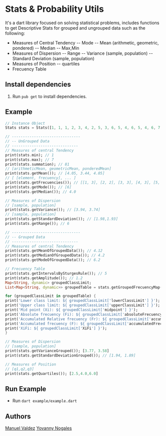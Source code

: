 # Stats & Probability Utils
It's a dart library focused on solving statistical problems, includes functions to get Descriptive Stats for grouped and ungrouped data such as the following:
  * Measures of Central Tendency
  -- Mode
  -- Mean (arithmetic, geometric, pondered)
  -- Median
  -- Max,Min
  * Measures of Dispersion
  -- Range
  -- Variance (sample, population)
  -- Standard Deviation (sample, population)
  * Measures of Position
  -- quartiles
  * Frecuency Table

## Install dependencies
1. Run `pub get` to install dependencies.

## Example
```dart
// Instance Object
Stats stats = Stats([1, 1, 1, 2, 3, 4, 2, 5, 3, 6, 5, 4, 6, 5, 4, 6, 7, 3, 6, 7]);

// -------------------------------
// -- UnGrouped Data
// ------------------------------
// Measures of central Tendency
print(stats.min); // 1
print(stats.max); // 7
print(stats.summation); // 81
// [arithmeticMean, geometricMean, ponderedMean]
print(stats.getMean()); // [4.05, 3.44, 4.05]
// [ [element, frecuency], ... ]
print(stats.getFrecuencies()); // [[1, 3], [2, 2], [3, 3], [4, 3], [5, 3], [6, 4], [7, 2]]
print(stats.getMode()); // [6]
print(stats.getMedian()); // 4.0

// Measures of Dispersion
// [sample, population]
print(stats.getVariance()); // [3.94, 3.74]
// [sample, population]
print(stats.getStandardDeviation()); // [1.98,1.93]
print(stats.getRange()); // 6

// -------------------------------
// -- Grouped Data
// ------------------------------
// Measures of central Tendency
print(stats.getMeanOfGroupedData()); // 4.12
print(stats.getMedianOfGroupedData()); // 4.2
print(stats.getModeOfGroupedData()); // 6.2

// Frecuency Table
print(stats.getIntervalsBySturgesRule()); // 5
print(stats.getAmplitude()); // 1.2
Map<String, dynamic> groupedClassLimit;
List<Map<String, dynamic>> groupedTable = stats.getGroupedFrecuencyMap();

for (groupedClassLimit in groupedTable) {
print('Lower class limit: ${ groupedClassLimit['lowerClassLimit'] }');
print('Upper class limit: ${ groupedClassLimit['upperClassLimit'] }');
print('Mid point (Xi): ${ groupedClassLimit['midpoint'] }');
print('Absolute frecuency (Fi): ${ groupedClassLimit['absoluteFrecuency'] }');
print('Accumulated Relative frecuency (Fr): ${ groupedClassLimit['accumulatedRelativeFrecuency'] }');
print('Accumulated frecuency (F): ${ groupedClassLimit['accumulatedFrecuency'] }');
print('XiFi: ${ groupedClassLimit['XiFi'] }');
}

// Measures of Dispersion
// [sample, population]
print(stats.getVarianceGrouped()); [3.77, 3.58]
print(stats.getStandardDeviationGrouped()); // [1.94, 1.89]

// Measures of Position
// [q1,q2,q3]
print(stats.getQuartiles()); [2.5,4.0,6.0]

```

## Run Example
* Run `dart example/example.dart`
## Authors
[Manuel Valdez](mailto:valdezzmanuel88@gmail.com)
[Yovanny Nogales](mailto:nverayovanny@gmail.com)


